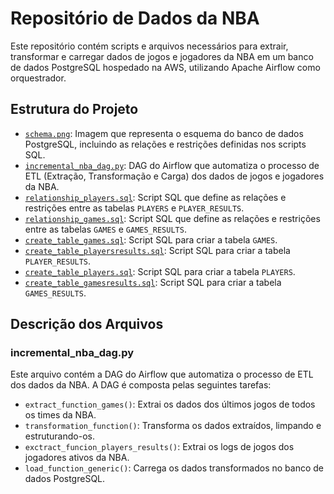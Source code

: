 # Repositório de Dados da NBA

Este repositório contém scripts e arquivos necessários para extrair, transformar e carregar dados de jogos e jogadores da NBA em um banco de dados PostgreSQL hospedado na AWS, utilizando Apache Airflow como orquestrador.

## Estrutura do Projeto

- [`schema.png`](#file:schema.png-context): Imagem que representa o esquema do banco de dados PostgreSQL, incluindo as relações e restrições definidas nos scripts SQL.
- [`incremental_nba_dag.py`](#file:incremental_nba_dag.py-context): DAG do Airflow que automatiza o processo de ETL (Extração, Transformação e Carga) dos dados de jogos e jogadores da NBA.
- [`relationship_players.sql`](#file:relationship_players.sql-context): Script SQL que define as relações e restrições entre as tabelas `PLAYERS` e `PLAYER_RESULTS`.
- [`relationship_games.sql`](#file:relationship_games.sql-context): Script SQL que define as relações e restrições entre as tabelas `GAMES` e `GAMES_RESULTS`.
- [`create_table_games.sql`](#file:create_table_games.sql-context): Script SQL para criar a tabela `GAMES`.
- [`create_table_playersresults.sql`](#file:create_table_playersresults.sql-context): Script SQL para criar a tabela `PLAYER_RESULTS`.
- [`create_table_players.sql`](#file:create_table_players.sql-context): Script SQL para criar a tabela `PLAYERS`.
- [`create_table_gamesresults.sql`](#file:create_table_gamesresults.sql-context): Script SQL para criar a tabela `GAMES_RESULTS`.

## Descrição dos Arquivos


### incremental_nba_dag.py

Este arquivo contém a DAG do Airflow que automatiza o processo de ETL dos dados da NBA. A DAG é composta pelas seguintes tarefas:

- `extract_function_games()`: Extrai os dados dos últimos jogos de todos os times da NBA.
- `transformation_function()`: Transforma os dados extraídos, limpando e estruturando-os.
- `exctract_funcion_players_results()`: Extrai os logs de jogos dos jogadores ativos da NBA.
- `load_function_generic()`: Carrega os dados transformados no banco de dados PostgreSQL.

